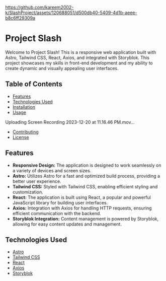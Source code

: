

https://github.com/kareem2002-k/SlashProject/assets/120688051/d500db40-5409-4d1b-aeee-b8c6ff29309a

# Project Slash

Welcome to Project Slash! This is a responsive web application built with Astro, Tailwind CSS, React, Axios, and integrated with Storyblok. This project showcases my skills in front-end development and my ability to create dynamic and visually appealing user interfaces.

## Table of Contents

- [Features](#features)
- [Technologies Used](#technologies-used)
- [Installation](#installation)
- [Usage](#usage)

Uploading Screen Recording 2023-12-20 at 11.16.46 PM.mov…


- [Contributing](#contributing)
- [License](#license)

## Features

- **Responsive Design:** The application is designed to work seamlessly on a variety of devices and screen sizes.
- **Astro:** Utilizes Astro for a fast and optimized build process, providing a better user experience.
- **Tailwind CSS:** Styled with Tailwind CSS, enabling efficient styling and customization.
- **React:** The application is built using React, a popular and powerful JavaScript library for building user interfaces.
- **Axios:** Integration with Axios for handling HTTP requests, ensuring efficient communication with the backend.
- **Storyblok Integration:** Content management is powered by Storyblok, allowing for easy content updates and management.

## Technologies Used

- [Astro](https://astro.build/)
- [Tailwind CSS](https://tailwindcss.com/)
- [React](https://reactjs.org/)
- [Axios](https://axios-http.com/)
- [Storyblok](https://www.storyblok.com/)


